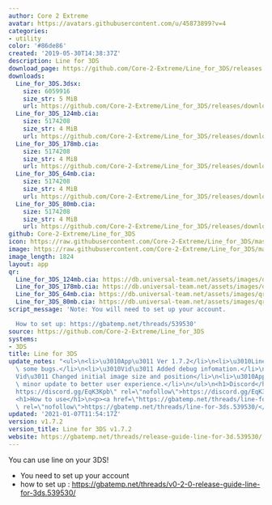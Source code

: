 ```yaml
---
author: Core 2 Extreme
avatar: https://avatars.githubusercontent.com/u/45873899?v=4
categories:
- utility
color: '#86de86'
created: '2019-05-30T14:38:37Z'
description: Line for 3DS
download_page: https://github.com/Core-2-Extreme/Line_for_3DS/releases
downloads:
  Line_for_3DS.3dsx:
    size: 6059916
    size_str: 5 MiB
    url: https://github.com/Core-2-Extreme/Line_for_3DS/releases/download/v1.7.2/Line_for_3DS.3dsx
  Line_for_3DS_124mb.cia:
    size: 5174208
    size_str: 4 MiB
    url: https://github.com/Core-2-Extreme/Line_for_3DS/releases/download/v1.7.2/Line_for_3DS_124mb.cia
  Line_for_3DS_178mb.cia:
    size: 5174208
    size_str: 4 MiB
    url: https://github.com/Core-2-Extreme/Line_for_3DS/releases/download/v1.7.2/Line_for_3DS_178mb.cia
  Line_for_3DS_64mb.cia:
    size: 5174208
    size_str: 4 MiB
    url: https://github.com/Core-2-Extreme/Line_for_3DS/releases/download/v1.7.2/Line_for_3DS_64mb.cia
  Line_for_3DS_80mb.cia:
    size: 5174208
    size_str: 4 MiB
    url: https://github.com/Core-2-Extreme/Line_for_3DS/releases/download/v1.7.2/Line_for_3DS_80mb.cia
github: Core-2-Extreme/Line_for_3DS
icon: https://raw.githubusercontent.com/Core-2-Extreme/Line_for_3DS/master/resource/icon.png
image: https://raw.githubusercontent.com/Core-2-Extreme/Line_for_3DS/master/resource/banner.png
image_length: 1824
layout: app
qr:
  Line_for_3DS_124mb.cia: https://db.universal-team.net/assets/images/qr/line_for_3ds_124mb-cia.png
  Line_for_3DS_178mb.cia: https://db.universal-team.net/assets/images/qr/line_for_3ds_178mb-cia.png
  Line_for_3DS_64mb.cia: https://db.universal-team.net/assets/images/qr/line_for_3ds_64mb-cia.png
  Line_for_3DS_80mb.cia: https://db.universal-team.net/assets/images/qr/line_for_3ds_80mb-cia.png
script_message: 'Note: You will need to set up your account.

  How to set up: https://gbatemp.net/threads/539530'
source: https://github.com/Core-2-Extreme/Line_for_3DS
systems:
- 3DS
title: Line for 3DS
update_notes: "<ul>\n<li>\u3010App\u3011 Ver 1.7.2</li>\n<li>\u3010Line\u3011 Fixed\
  \ some bugs.</li>\n<li>\u3010Vid\u3011 Added debug infomation.</li>\n<li>\u3010\
  Vid\u3011 Changed initial image size and position</li>\n<li>\u3010App\u3011 Some\
  \ minor update to better user experience.</li>\n</ul>\n<h1>Discord</h1>\n<p><a href=\"\
  https://discord.gg/EqK3Kpb\" rel=\"nofollow\">https://discord.gg/EqK3Kpb</a></p>\n\
  <h1>How to use</h1>\n<p><a href=\"https://gbatemp.net/threads/line-for-3ds.539530/\"\
  \ rel=\"nofollow\">https://gbatemp.net/threads/line-for-3ds.539530/</a></p>"
updated: '2021-01-07T11:54:17Z'
version: v1.7.2
version_title: Line for 3DS v1.7.2
website: https://gbatemp.net/threads/release-guide-line-for-3d.539530/
---
```

You can use line on your 3DS!
* You need to set up your account
* how to set up : <https://gbatemp.net/threads/v0-2-0-release-guide-line-for-3ds.539530/>